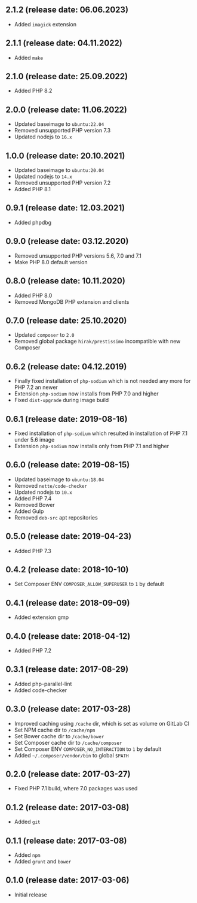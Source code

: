 ## 2.1.2 (release date: 06.06.2023)

 * Added `imagick` extension

## 2.1.1 (release date: 04.11.2022)

 * Added `make`

## 2.1.0 (release date: 25.09.2022)

 * Added PHP 8.2

## 2.0.0 (release date: 11.06.2022)

 * Updated baseimage to `ubuntu:22.04`
 * Removed unsupported PHP version 7.3
 * Updated nodejs to `16.x`

## 1.0.0 (release date: 20.10.2021)

 * Updated baseimage to `ubuntu:20.04`
 * Updated nodejs to `14.x`
 * Removed unsupported PHP version 7.2
 * Added PHP 8.1

## 0.9.1 (release date: 12.03.2021)

 * Added phpdbg

## 0.9.0 (release date: 03.12.2020)

 * Removed unsupported PHP versions 5.6, 7.0 and 7.1
 * Make PHP 8.0 default version

## 0.8.0 (release date: 10.11.2020)

 * Added PHP 8.0
 * Removed MongoDB PHP extension and clients

## 0.7.0 (release date: 25.10.2020)

 * Updated `composer` to `2.0`
 * Removed global package `hirak/prestissimo` incompatible with new Composer

## 0.6.2 (release date: 04.12.2019)

 * Finally fixed installation of `php-sodium` which is not needed any more for PHP 7.2 an newer
 * Extension `php-sodium` now installs from PHP 7.0 and higher
 * Fixed `dist-upgrade` during image build

## 0.6.1 (release date: 2019-08-16)

 * Fixed installation of `php-sodium` which resulted in installation of PHP 7.1 under 5.6 image
 * Extension `php-sodium` now installs only from PHP 7.1 and higher

## 0.6.0 (release date: 2019-08-15)

 * Updated baseimage to `ubuntu:18.04`
 * Removed `nette/code-checker`
 * Updated nodejs to `10.x`
 * Added PHP 7.4
 * Removed Bower
 * Added Gulp
 * Removed `deb-src` apt repositories

## 0.5.0 (release date: 2019-04-23)

 * Added PHP 7.3

## 0.4.2 (release date: 2018-10-10)

 * Set Composer ENV `COMPOSER_ALLOW_SUPERUSER` to `1` by default

## 0.4.1 (release date: 2018-09-09)

 * Added extension gmp

## 0.4.0 (release date: 2018-04-12)

 * Added PHP 7.2

## 0.3.1 (release date: 2017-08-29)

 * Added php-parallel-lint
 * Added code-checker

## 0.3.0 (release date: 2017-03-28)

 * Improved caching using `/cache` dir, which is set as volume on GitLab CI
 * Set NPM cache dir to `/cache/npm`
 * Set Bower cache dir to `/cache/bower`
 * Set Composer cache dir to `/cache/composer`
 * Set Composer ENV `COMPOSER_NO_INTERACTION` to `1` by default
 * Added `~/.composer/vendor/bin` to global `$PATH`

## 0.2.0 (release date: 2017-03-27)

 * Fixed PHP 7.1 build, where 7.0 packages was used

## 0.1.2 (release date: 2017-03-08)

 * Added `git`

## 0.1.1 (release date: 2017-03-08)

 * Added `npm`
 * Added `grunt` and `bower`

## 0.1.0 (release date: 2017-03-06)

 * Initial release
